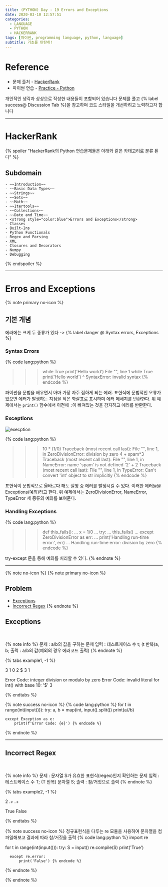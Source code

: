 ```yaml
---
title: (PYTHON) Day - 19 Errors and Exceptions
date: 2020-03-10 12:57:51
categories:
  - LANGUAGE
  - PYTHON
  - HACKERRANK
tags: [파이썬, programming language, python, language]
subtitle: 기초를 탄탄히!
---
```



# Reference

- 문제 출처 - [HackerRank](https://www.hackerrank.com/dashboard)
- 파이썬 연습 - [Practice - Python](https://www.hackerrank.com/domains/python?filters%5Bstatus%5D%5B%5D=unsolved&badge_type=python)

개인적인 생각과 상상으로 작성한 내용들이 포함되어 있습니다
문제를 풀고 {% label success@ Discussion Tab %}을 참고하며 코드 스타일을 개선하려고 노력하고자 합니다

------

# HackerRank

{% spoiler "HackerRank의 Python 연습문제들은 아래와 같은 카테고리로 분류 된다" %}
  ## Subdomain
    - ~~Introduction~~
    - ~~Basic Data Types~~
    - ~~Strings~~
    - ~~Sets~~
    - ~~Math~~
    - ~~Itertools~~
    - ~~Collections~~
    - ~~Date and Time~~
    - <strong style="color:blue">Errors and Exceptions</strong>
    - Classes
    - Built-Ins
    - Python Functionals
    - Regex and Parsing
    - XML
    - Closures and Decorators
    - Numpy
    - Debugging
{% endspoiler %}

------

# Erros and Exceptions


{% note primary no-icon %}
## 기본 개념  
에러에는 크게 두 종류가 있다 -> {% label danger @ Syntax errors, Exceptions %}

### Syntax Errors

{% code lang:python %}
  >>> while True print('Hello world')
    File "<stdin>", line 1
      while True print('Hello world')
                     ^
  SyntaxError: invalid syntax {% endcode %}

파이썬을 문법을 배우면서 아마 가장 자주 접하게 되는 에러. 표현식에 문법적인 오류가 있으면 에러가 발생하는 지점을 작은 화살표로 표시하며 에러 메세지를 반환한다.
위 예제에서는 `print()` 함수에서 이전에 `:`이 빠져있는 것을 감지하고 에러를 반환한다.

### Exceptions

![execption](https://s3.amazonaws.com/hr-assets/forumImages/1504521289-d951417fb9-exceptions.png)

{% code lang:python %}
  >>> 10 * (1/0)
  Traceback (most recent call last):
    File "<stdin>", line 1, in <module>
  ZeroDivisionError: division by zero
  >>> 4 + spam*3
  Traceback (most recent call last):
    File "<stdin>", line 1, in <module>
  NameError: name 'spam' is not defined
  >>> '2' + 2
  Traceback (most recent call last):
    File "<stdin>", line 1, in <module>
  TypeError: Can't convert 'int' object to str implicitly {% endcode %}

표현식이 문법적으로 올바르다 해도 실행 중 에러를 발생시킬 수 있다. 이러한 에러들을 Exceptions(예외)라고 한다.
위 예제에서는 ZeroDivisionError, NameError, TypeError 세 종류의 예외를 보여준다.

### Handling Exceptions

{% code lang:python %}
  >>> def this_fails():
  ...     x = 1/0
  ...
  >>> try:
  ...     this_fails()
  ... except ZeroDivisionError as err:
  ...     print('Handling run-time error:', err)
  ...
  Handling run-time error: division by zero {% endcode %}

try-except 문을 통해 예외를 처리할 수 있다.
{% endnote %}

---

{% note no-icon %}
{% note primary no-icon %}
  ## Problem
  - [Exceptions](#Exceptions)
  - [Incorrect Regex](#Incorrect-Regex)
{% endnote %}


## Exceptions

</br>

{% note info %}
문제 : a/b의 값을 구하는 문제
입력 : 테스트케이스 수 t; (t 반복)a, b;
출력 : a/b의 값(예외의 경우 에러코드 출력)
{% endnote %}

{% tabs example1, -1 %}
  <!-- tab INPUT @code -->
  3
  1 0
  2 $
  3 1
  <!-- endtab -->

  <!-- tab OUTPUT @code -->
  Error Code: integer division or modulo by zero
  Error Code: invalid literal for int() with base 10: '$'
  3
  <!-- endtab -->
{% endtabs %}

{% note success no-icon %}
  {% code lang:python %}
  for t in range(int(input())):
    try:
        a, b = map(int, input().split())
        print(a//b)

    except Exception as e:
        print(f'Error Code: {e}') {% endcode %}
{% endnote %}

---

## Incorrect Regex

</br>

{% note info %}
문제 : 문자열 S가 유효한 표현식(regex)인지 확인하는 문제
입력 : 테스트케이스 수 T; (T 반복) 문자열 S;
출력 : 참/거짓으로 출력
{% endnote %}

{% tabs example2, -1 %}
  <!-- tab INPUT @code -->
  2
  .*\+
  .*+
  <!-- endtab -->

  <!-- tab OUTPUT @code -->
  True
  False
  <!-- endtab -->
{% endtabs %}

{% note success no-icon %}
  정규표현식을 다루는 re 모듈을 사용하여 문자열을 컴파일해보고 결과에 따라 참/거짓을 출력
  {% code lang:python %}
  import re

  for t in range(int(input())):
      try:
          S = input()
          re.compile(S)
          print('True')

      except re.error:
          print('False') {% endcode %}
{% endnote %}

{% endnote %}

